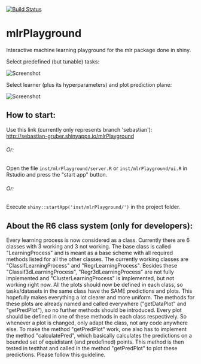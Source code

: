 [![Build Status](https://travis-ci.com/SebGruber1996/mlrPlayground.svg?token=aseAdkuRs3BN4g6uWRsf&branch=dev)](https://travis-ci.com/SebGruber1996/mlrPlayground)

# mlrPlayground
Interactive machine learning playground for the mlr package done in shiny.


Select predefined (but tunable) tasks:

![Screenshot](https://i.imgur.com/N2LshkV.png)



Select learner (plus its hyperparameters) and plot prediction plane:

![Screenshot](https://i.imgur.com/QZoUExQ.png)



## How to start:
Use this link (currently only represents branch 'sebastian'):
http://sebastian-gruber.shinyapps.io/mlrPlayground

###### Or:
Open the file ``inst/mlrPlayground/server.R`` or ``inst/mlrPlayground/ui.R`` in Rstudio and press the "start app" button.

###### Or:
Execute ``shiny::startApp('inst/mlrPlayground/')`` in the project folder.

## About the R6 class system (only for developers):
Every learning process is now considered as a class. Currently there are 6 classes with 3 working and 3 not working. The base class is called "LearningProcess" and is meant as a base scheme with all required methods listed for all the other classes. The currently working classes are "ClassifLearningProcess" and "RegrLearningProcess". Besides these "Classif3dLearningProcess", "Regr3dLearningProcess" are not fully implemented and "ClusterLearningProcess" is implemented, but not working right now. All the plots should now be defined in each class, so tasks/datasets in the same class have the SAME predictions and plots. This hopefully makes everything a lot clearer and more uniform. The methods for these plots are already named and called everywhere ("getDataPlot" and "getPredPlot"), so no further methods should be introduced. Every plot should be defined in one of these methods in each class respectively. So whenever a plot is changed, only adapt the class, not any code anywhere else. To make the method "getPredPlot" work, one also has to implement the method "calculatePred", which basically calculates the predictions on a bounded set of equidistant (and predefined) points. This method is then tested in testthat and called in the method "getPredPlot" to plot these predictions. Please follow this guideline.
